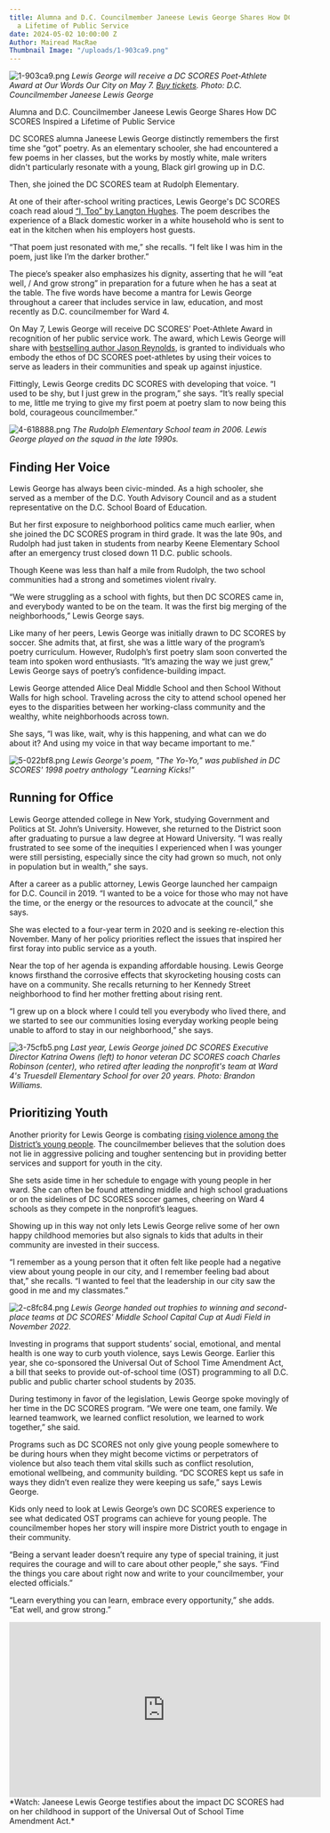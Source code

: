 ```yaml
---
title: Alumna and D.C. Councilmember Janeese Lewis George Shares How DC SCORES Inspired
  a Lifetime of Public Service
date: 2024-05-02 10:00:00 Z
Author: Mairead MacRae
Thumbnail Image: "/uploads/1-903ca9.png"
---
```


![1-903ca9.png](/uploads/1-903ca9.png)
*Lewis George will receive a DC SCORES Poet-Athlete Award at Our Words Our City on May 7. [Buy tickets](https://owoc.dcscores.org/). Photo: D.C. Councilmember Janeese Lewis George*


































Alumna and D.C. Councilmember Janeese Lewis George Shares How DC SCORES Inspired a Lifetime of Public Service

DC SCORES alumna Janeese Lewis George distinctly remembers the first time she “got” poetry. As an elementary schooler, she had encountered a few poems in her classes, but the works by mostly white, male writers didn't particularly resonate with a young, Black girl growing up in D.C.

Then, she joined the DC SCORES team at Rudolph Elementary.

At one of their after-school writing practices, Lewis George's DC SCORES coach read aloud [“I, Too” by Langton Hughes](https://www.poetryfoundation.org/poems/47558/i-too). The poem describes the experience of a Black domestic worker in a white household who is sent to eat in the kitchen when his employers host guests.

“That poem just resonated with me,” she recalls. “I felt like I was him in the poem, just like I’m the darker brother.”

The piece’s speaker also emphasizes his dignity, asserting that he will “eat well, / And grow strong” in preparation for a future when he has a seat at the table. The five words have become a mantra for Lewis George throughout a career that includes service in law, education, and most recently as D.C. councilmember for Ward 4.

On May 7, Lewis George will receive DC SCORES’ Poet-Athlete Award in recognition of her public service work. The award, which Lewis George will share with [bestselling author Jason Reynolds](https://www.dcscores.org/blog/2024/04/poet-athlete-award-winner-jason-reynolds), is granted to individuals who embody the ethos of DC SCORES poet-athletes by using their voices to serve as leaders in their communities and speak up against injustice.

Fittingly, Lewis George credits DC SCORES with developing that voice. “I used to be shy, but I just grew in the program,” she says. “It’s really special to me, little me trying to give my first poem at poetry slam to now being this bold, courageous councilmember.”

![4-618888.png](/uploads/4-618888.png)
*The Rudolph Elementary School team in 2006. Lewis George played on the squad in the late 1990s.*

## Finding Her Voice

Lewis George has always been civic-minded. As a high schooler, she served as a member of the D.C. Youth Advisory Council and as a student representative on the D.C. School Board of Education.

But her first exposure to neighborhood politics came much earlier, when she joined the DC SCORES program in third grade. It was the late 90s, and Rudolph had just taken in students from nearby Keene Elementary School after an emergency trust closed down 11 D.C. public schools.

Though Keene was less than half a mile from Rudolph, the two school communities had a strong and sometimes violent rivalry.

“We were struggling as a school with fights, but then DC SCORES came in, and everybody wanted to be on the team. It was the first big merging of the neighborhoods,” Lewis George says.

Like many of her peers, Lewis George was initially drawn to DC SCORES by soccer. She admits that, at first, she was a little wary of the program’s poetry curriculum. However, Rudolph’s first poetry slam soon converted the team into spoken word enthusiasts. “It’s amazing the way we just grew,” Lewis George says of poetry’s confidence-building impact.

Lewis George attended Alice Deal Middle School and then School Without Walls for high school. Traveling across the city to attend school opened her eyes to the disparities between her working-class community and the wealthy, white neighborhoods across town.

She says, “I was like, wait, why is this happening, and what can we do about it? And using my voice in that way became important to me.”

![5-022bf8.png](/uploads/5-022bf8.png)
*Lewis George's poem, "The Yo-Yo," was published in DC SCORES' 1998 poetry anthology "Learning Kicks!"*

## Running for Office

Lewis George attended college in New York, studying Government and Politics at St. John’s University. However, she returned to the District soon after graduating to pursue a law degree at Howard University. “I was really frustrated to see some of the inequities I experienced when I was younger were still persisting, especially since the city had grown so much, not only in population but in wealth,” she says.

After a career as a public attorney, Lewis George launched her campaign for D.C. Council in 2019. “I wanted to be a voice for those who may not have the time, or the energy or the resources to advocate at the council,” she says.

She was elected to a four-year term in 2020 and is seeking re-election this November. Many of her policy priorities reflect the issues that inspired her first foray into public service as a youth.

Near the top of her agenda is expanding affordable housing. Lewis George knows firsthand the corrosive effects that skyrocketing housing costs can have on a community. She recalls returning to her Kennedy Street neighborhood to find her mother fretting about rising rent.

“I grew up on a block where I could tell you everybody who lived there, and we started to see our communities losing everyday working people being unable to afford to stay in our neighborhood,” she says.

![3-75cfb5.png](/uploads/3-75cfb5.png)
*Last year, Lewis George joined DC SCORES Executive Director Katrina Owens (left) to honor veteran DC SCORES coach Charles Robinson (center), who retired after leading the nonprofit's team at Ward 4's Truesdell Elementary School for over 20 years. Photo: Brandon Williams.*

## Prioritizing Youth

Another priority for Lewis George is combating [rising violence among the District’s young people](https://mayor.dc.gov/release/mayor-bowser-issues-public-emergency-give-district-new-tools-responding-opioid-crisis-and). The councilmember believes that the solution does not lie in aggressive policing and tougher sentencing but in providing better services and support for youth in the city.

She sets aside time in her schedule to engage with young people in her ward. She can often be found attending middle and high school graduations or on the sidelines of DC SCORES soccer games, cheering on Ward 4 schools as they compete in the nonprofit’s leagues.

Showing up in this way not only lets Lewis George relive some of her own happy childhood memories but also signals to kids that adults in their community are invested in their success.

“I remember as a young person that it often felt like people had a negative view about young people in our city, and I remember feeling bad about that,” she recalls. “I wanted to feel that the leadership in our city saw the good in me and my classmates.”

![2-c8fc84.png](/uploads/2-c8fc84.png)
*Lewis George handed out trophies to winning and second-place teams at DC SCORES' Middle School Capital Cup at Audi Field in November 2022.*

Investing in programs that support students’ social, emotional, and mental health is one way to curb youth violence, says Lewis George. Earlier this year, she co-sponsored the Universal Out of School Time Amendment Act, a bill that seeks to provide out-of-school time (OST) programming to all D.C. public and public charter school students by 2035.

During testimony in favor of the legislation, Lewis George spoke movingly of her time in the DC SCORES program. “We were one team, one family. We learned teamwork, we learned conflict resolution, we learned to work together,” she said.

Programs such as DC SCORES not only give young people somewhere to be during hours when they might become victims or perpetrators of violence but also teach them vital skills such as conflict resolution, emotional wellbeing, and community building. “DC SCORES kept us safe in ways they didn’t even realize they were keeping us safe,” says Lewis George.

Kids only need to look at Lewis George’s own DC SCORES experience to see what dedicated OST programs can achieve for young people. The councilmember hopes her story will inspire more District youth to engage in their community.

“Being a servant leader doesn’t require any type of special training, it just requires the courage and will to care about other people,” she says. “Find the things you care about right now and write to your councilmember, your elected officials.”

“Learn everything you can learn, embrace every opportunity,” she adds. “Eat well, and grow strong.”

<iframe width="560" height="315" src="https://www.youtube.com/embed/T3JEZN6EeDc?si=fWLpmt1TqWWV2Yov" title="YouTube video player" frameborder="0" allow="accelerometer; autoplay; clipboard-write; encrypted-media; gyroscope; picture-in-picture; web-share" referrerpolicy="strict-origin-when-cross-origin" allowfullscreen></iframe>
*Watch: Janeese Lewis George testifies about the impact DC SCORES had on her childhood in support of the Universal Out of School Time Amendment Act.*